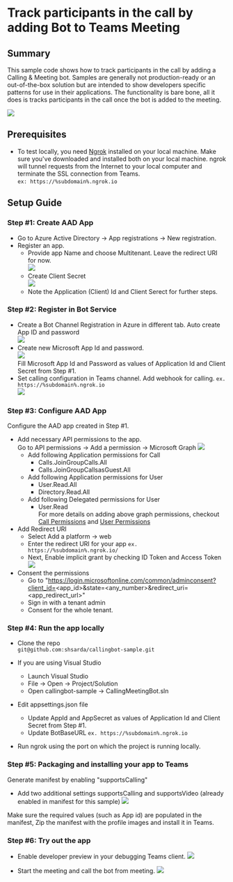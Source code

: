 # Track participants in the call by adding Bot to Teams Meeting

## Summary
This sample code shows how to track participants in the call by adding a Calling & Meeting bot. 
Samples are generally not production-ready or an out-of-the-box solution but are intended to show developers specific patterns for use in their applications. The functionality is bare bone, all it does is tracks participants in the call once the bot is added to the meeting. 

![](./Images/AddCallingMeetingBot.gif)

## Prerequisites
- To test locally, you need [Ngrok](https://ngrok.com/download) installed on your local machine. Make sure you've downloaded and installed both on your local machine. ngrok will tunnel requests from the Internet to your local computer and terminate the SSL connection from Teams.<br/>
`ex: https://%subdomain%.ngrok.io` 

## Setup Guide

### Step #1: Create AAD App
- Go to Azure Active Directory -> App registrations -> New registration.
- Register an app.
	- Provide app Name and choose Multitenant. Leave the redirect URI for now.<br/>
	![](./Images/Setup_Step1_1.png)
	- Create Client Secret<br/>
	![](./Images/Setup_Step1_2.png)<br/>
	- Note the Application (Client) Id and Client Serect for further steps.

### Step #2: Register in Bot Service
- Create a Bot Channel Registration in Azure in different tab. Auto create App ID and password<br/>
![](./Images/Setup_Step2_1.png)<br/>
- Create new Microsoft App Id and password.<br/>
![](./Images/Setup_Step2_2.png)<br/>
Fill Microsoft App Id and Password as values of Application Id and Client Secret from Step #1.
- Set calling configuration in Teams channel. Add webhook for calling. `ex. https://%subdomain%.ngrok.io`<br/>
![](./Images/Setup_Step2_3.png)

### Step #3: Configure AAD App 
Configure the AAD app created in Step #1. 
- Add necessary API permissions to the app.<br/>
Go to API permissions -> Add a permission -> Microsoft Graph
![](./Images/Setup_Step3_1.png)
	- Add following Application permissions for Call
		- Calls.JoinGroupCalls.All
		- Calls.JoinGroupCallsasGuest.All
	- Add following Application permissions for User
		- User.Read.All
		- Directory.Read.All
	- Add following Delegated permissions for User
		- User.Read<br/>
For more details on adding above graph permissions, checkout [Call Permissions](https://docs.microsoft.com/en-us/graph/api/call-answer?view=graph-rest-beta&tabs=http#permissions) and [User Permissions](https://docs.microsoft.com/en-us/graph/api/user-get?view=graph-rest-1.0&tabs=http#permissions)
- Add Redirect URI
	- Select Add a platform -> web
	- Enter the redirect URI for your app `ex. https://%subdomain%.ngrok.io/`
	- Next, Enable implicit grant by checking ID Token and Access Token
![](./Images/Setup_Step3_2.png)<br/>
- Consent the permissions
    - Go to "https://login.microsoftonline.com/common/adminconsent?client_id=<app_id>&state=<any_number>&redirect_uri=<app_redirect_url>"
    - Sign in with a tenant admin
    - Consent for the whole tenant.

### Step #4: Run the app locally
- Clone the repo <br/>
`git@github.com:shsarda/callingbot-sample.git`

- If you are using Visual Studio
	- Launch Visual Studio
	- File -> Open -> Project/Solution
	- Open callingbot-sample -> CallingMeetingBot.sln

- Edit appsettings.json file
	- Update AppId and AppSecret as values of Application Id and Client Secret from Step #1.
	- Update BotBaseURL `ex. https://%subdomain%.ngrok.io`

- Run ngrok using the port on which the project is running locally.

### Step #5: Packaging and installing your app to Teams

Generate manifest by enabling "supportsCalling"
- Add two additional settings supportsCalling and supportsVideo (already enabled in manifest for this sample)
![](./Images/Setup_Step5_1.png)<br/>

Make sure the required values (such as App id) are populated in the manifest, Zip the manifest with the profile images and install it in Teams.

### Step #6: Try out the app

- Enable developer preview in your debugging Teams client.
![](./Images/Setup_Step6_1.png)

- Start the meeting and call the bot from meeting.
![](./Images/Setup_Step6_2.png)